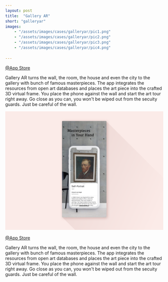```yaml
---
layout: post
title:  "Gallery AR"
short: "galleryar"
images: 
    - "/assets/images/cases/galleryar/pic1.png"
    - "/assets/images/cases/galleryar/pic2.png"
    - "/assets/images/cases/galleryar/pic3.png"
    - "/assets/images/cases/galleryar/pic4.png"

---
```

[@App Store](https://apps.apple.com/app/gallery-ar/id1448234941)

Gallery AR turns the wall, the room, the house and even the city to the gallery with bunch of famous masterpieces. The app integrates the resources from open art databases and places the art piece into the crafted 3D virtual frame. You place the phone against the wall and start the art tour right away. Go close as you can, you won't be wiped out from the secuity guards. Just be careful of the wall.

<!--more-->
![Gallery AR](/assets/images/cases/galleryar/pic1.png)

[@App Store](https://apps.apple.com/app/gallery-ar/id1448234941)

Gallery AR turns the wall, the room, the house and even the city to the gallery with bunch of famous masterpieces. The app integrates the resources from open art databases and places the art piece into the crafted 3D virtual frame. You place the phone against the wall and start the art tour right away. Go close as you can, you won't be wiped out from the secuity guards. Just be careful of the wall.